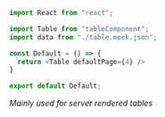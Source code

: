 ```js
import React from "react";

import Table from "tableComponent";
import data from "./table.mock.json";

const Default = () => {
  return <Table defaultPage={4} />
}

export default Default;
```

*Mainly used for server rendered tables*

